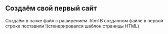 ## Создаём свой первый сайт
Создаём в папке файл с раширением .html
В созданном файле в первой строке поставили !(сгенерировался шаблон страницы HTML)